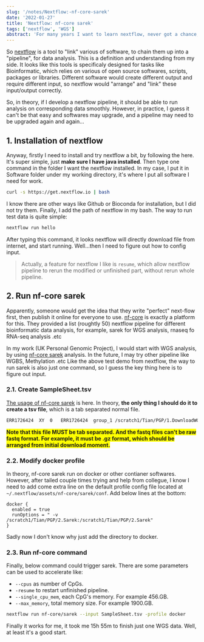 ```yaml
---
slug: '/notes/Nextflow:-nf-core-sarek'
date: '2022-01-27'
title: 'Nextflow: nf-core sarek'
tags: ['nextflow', 'WGS']
abstract: 'For many years I want to learn nextflow, never got a chance, now it is time. My task it to run nf-core sarek on PGP-UK WGS/WES data. Also it is my first time try to call SNP information out of WGS data.'
---
```


So [nextflow](https://www.nextflow.io/) is a tool to "link" various of software, to chain them up into a "pipeline", for data analysis. This is a definition and understanding from my side. It looks like this tools is specificaly designed for tasks like Bioinformatic, which relies on various of open source softwares, scripts, packages or libraries. Different software would create different output and require different input, so nextflow would "arrange" and "link" these input/output correctly.

So, in theory, if I develop a nextflow pipeline, it should be able to run analysis on corresponding data smoothly. However, in practice, I guess it can't be that easy and softwares may upgrade, and a pipeline may need to be upgraded again and again...

## 1. Installation of nextflow

Anyway, firstly I need to install and try nextflow a bit, by following the here. It's super simple, just **make sure I have java installed**. Then type one command in the folder I want the nextflow installed. In my case, I put it in Software folder under my working directory, it's where I put all software I need for work.

```bash
curl -s https://get.nextflow.io | bash
```

I know there are other ways like Github or Bioconda for installation, but I did not try them. Finally, I add the path of nextflow in my bash. The way to run test data is quite simple:

```bash
nextflow run hello
```
After typing this command, it looks nextflow will directly download file from internet, and start running. Well...then I need to figure out how to config input.

> Actually, a feature for nextflow I like is `resume`, which allow nextflow pipeline to rerun the modified or unfinished part, without rerun whole pipeline.

## 2. Run nf-core sarek

Apparently, someone would get the idea that they write "perfect" next-flow first, then publish it online for everyone to use. [nf-core](https://nf-co.re/) is exactly a platform for this. They provided a list (roughtly 50) nextflow pipeline for different bioinformatic data analysis, for example, sarek for WGS analysis, rnaseq fo RNA-seq analysis .etc

In my work (UK Personal Genomic Project), I would start with WGS analysis, by using [nf-core sarek](https://nf-co.re/sarek) analysis. In the future, I may try other pipeline like WGBS, Methylation .etc Like the above test demo from nextflow, the way to run sarek is also just one command, so I guess the key thing here is to figure out input.

### 2.1. Create SampleSheet.tsv

[The usage of nf-core sarek](https://nf-co.re/sarek/2.7.1/usage) is here. In theory, **the only thing I should do it to create a tsv file**, which is a tab separated normal file.

```bash
ERR1726424  XY  0   ERR1726424  group_1 /scratch1/Tian/PGP/1.DownloadWGS/WGS/ERR1726424_1.fastq.gz  /scratch1/Tian/PGP/1.DownloadWGS/WGS/ERR1726424_2.fastq.gz
```

<b style="background-color: yellow">Note that this file MUST be tab separated. And the fastq files can't be raw fastq format. For example, it must be .gz format, which should be arranged from initial download moment.</b>

### 2.2. Modify docker profile

In theory, nf-core sarek run on docker or other contianer softwares. However, after tailed couple times trying and help from collegue, I know I need to add come extra line on the default profile config file located at `~/.nextflow/assets/nf-core/sarek/conf`. Add below lines at the bottom:

```
docker {
  enabled = true
  runOptions = " -v /scratch1/Tian/PGP/2.Sarek:/scratch1/Tian/PGP/2.Sarek"
}
```

Sadly now I don't know why just add the directory to docker.

### 2.3. Run nf-core command

Finally, below command could trigger sarek. There are some parameters can be used to accelerate like:

* `--cpus` as number of CpGs.
* `-resume` to restart unfinished pipeline.
* `--single_cpu_mem`, each CpG's memory. For example 456.GB. 
* `--max_memory`, total memory size. For example 1900.GB.

```bash
nextflow run nf-core/sarek --input SampleSheet.tsv -profile docker
```

Finally it works for me, it took me 15h 55m to finish just one WGS data. Well, at least it's a good start.